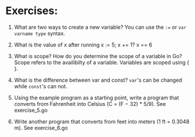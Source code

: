 # Exercises: 
1. What are two ways to create a new variable?
    You can use the `:=` or `var varname type` syntax.

2. What is the value of x after running x := 5; x += 1?
    x == 6

3. What is scope? How do you determine the scope of a variable in Go?
    Scope refers to the availibilty of a variable. Variables are scoped using { }. 
    
4. What is the difference between var and const?
    `var`'s can be changed while `const`'s can not.

5. Using the example program as a starting point, write a program that converts from Fahrenheit into Celsius (C = (F − 32) * 5/9).
    See exercise_5.go

6. Write another program that converts from feet into meters (1 ft = 0.3048 m).
    See exercise_6.go
